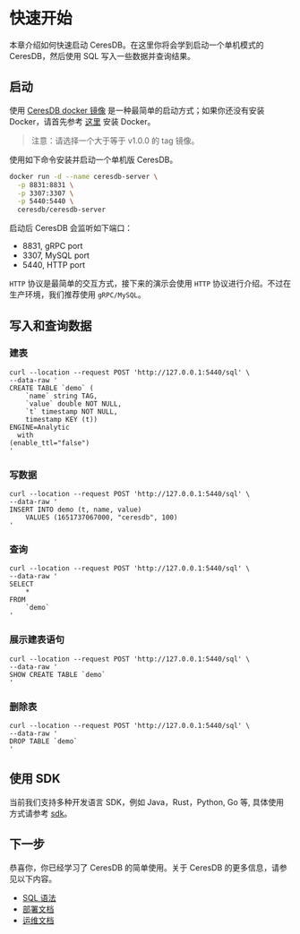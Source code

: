 # 快速开始

本章介绍如何快速启动 CeresDB。在这里你将会学到启动一个单机模式的 CeresDB，然后使用 SQL 写入一些数据并查询结果。

## 启动

使用 [CeresDB docker 镜像](https://hub.docker.com/r/ceresdb/ceresdb-server) 是一种最简单的启动方式；如果你还没有安装 Docker，请首先参考 [这里](https://www.docker.com/products/docker-desktop/) 安装 Docker。

> 注意：请选择一个大于等于 v1.0.0 的 tag 镜像。

使用如下命令安装并启动一个单机版 CeresDB。

```bash
docker run -d --name ceresdb-server \
  -p 8831:8831 \
  -p 3307:3307 \
  -p 5440:5440 \
  ceresdb/ceresdb-server
```

启动后 CeresDB 会监听如下端口：

- 8831, gRPC port
- 3307, MySQL port
- 5440, HTTP port

`HTTP` 协议是最简单的交互方式，接下来的演示会使用 `HTTP` 协议进行介绍。不过在生产环境，我们推荐使用 `gRPC/MySQL`。

## 写入和查询数据

### 建表

```shell
curl --location --request POST 'http://127.0.0.1:5440/sql' \
--data-raw '
CREATE TABLE `demo` (
    `name` string TAG,
    `value` double NOT NULL,
    `t` timestamp NOT NULL,
    timestamp KEY (t))
ENGINE=Analytic
  with
(enable_ttl="false")
'
```

### 写数据

```shell
curl --location --request POST 'http://127.0.0.1:5440/sql' \
--data-raw '
INSERT INTO demo (t, name, value)
    VALUES (1651737067000, "ceresdb", 100)
'
```

### 查询

```shell
curl --location --request POST 'http://127.0.0.1:5440/sql' \
--data-raw '
SELECT
    *
FROM
    `demo`
'
```

### 展示建表语句

```shell
curl --location --request POST 'http://127.0.0.1:5440/sql' \
--data-raw '
SHOW CREATE TABLE `demo`
'
```

### 删除表

```shell
curl --location --request POST 'http://127.0.0.1:5440/sql' \
--data-raw '
DROP TABLE `demo`
'
```

## 使用 SDK

当前我们支持多种开发语言 SDK，例如 Java，Rust，Python, Go 等, 具体使用方式请参考 [sdk](sdk/README.md)。

## 下一步

恭喜你，你已经学习了 CeresDB 的简单使用。关于 CeresDB 的更多信息，请参见以下内容。

- [SQL 语法](sql/README.md)
- [部署文档](deploy/README.md)
- [运维文档](operation/README.md)
